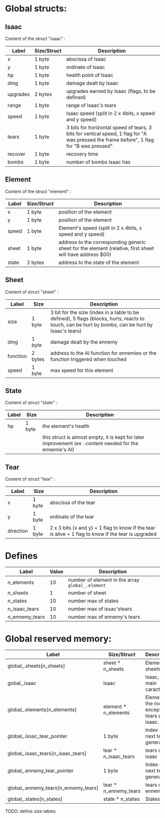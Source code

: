 # Global structs:

## Isaac

Content of the struct "isaac" :

| Label | Size/Struct | Description |
| ----- | ---- | ----------- |
| x | 1 byte | abscissa of Isaac |
| y | 1 byte | ordinate of Isaac |
| hp | 1 byte | health point of Isaac |
| dmg | 1 byte | damage dealt by Isaac |
| upgrades | 2 bytes | upgrades earned by Isaac (flags, to be defined) |
| range | 1 byte | range of Isaac's tears |
| speed | 1 byte | Isaac speed (split in 2 x 4bits, x speed and y speed) |
| tears | 1 byte | 3 bits for horizontal speed of tears, 3 bits for vertical speed, 1 flag for "A was pressed the frame before", 1 flag for "B  was pressed" |
| recover | 1 byte | recovery time |
| bombs | 1 byte | number of bombs Isaac has |

## Element

Content of the struct "element" :

| Label | Size/Struct | Description |
| ----- | ---- | ----------- |
| x | 1 byte | position of the element |
| y | 1 byte | position of the element |
| speed | 1 byte | Element's speed (split in 2 x 4bits, x speed and y speed) |
| sheet | 1 byte | address to the corresponding generic sheet for the element (relative, first sheet will have address $00) |
| state | 2 bytes | address to the state of the element |

## Sheet

Content of struct "sheet" :

| Label | Size | Description |
| ----- | ---- | ----------- |
| size | 1 byte | 3 bit for the size (index in a table to be defined), 5 flags (blocks, hurts, reacts to touch, can be hurt by bombs, can be hurt by Isaac's tears) |
| dmg | 1 byte | damage dealt by the ennemy |
| function | 2 bytes | address to the AI function for ennemies or the function triggered when touched |
| speed | 1 byte | max speed for this element |

## State

Content of struct "state" :

| Label | Size | Description |
| ----- | ---- | ----------- |
| hp | 1 byte | the element's health |
| | | this struct is almost empty, it is kept for later improvement (ex : content needed for the ennemie's AI) |

## Tear

Content of struct "tear" :

| Label | Size | Description |
| ----- | ---- | ----------- |
| x | 1 byte | abscissa of the tear |
| y | 1 byte | ordinate of the tear |
| direction | 1 byte | 2 x 3 bits (x and y) + 1 flag to know if the tear is alive + 1 flag to know if the tear is upgraded |

# Defines

| Label | Value | Description |
| ----- | ----- | ----------- |
| n_elements | 10 | number of element in the array `global_.element` |
| n_sheets | 1 | number of sheet |
| n_states | 10 | number max of states |
| n_isaac_tears | 10 | number max of issac'stears |
| n_ennemy_tears | 10 | number max of ennemy's tears |

# Global reserved memory:


| Label | Size/Struct |  Description  |
| ------------- | ---------- | ----------- |
| global_.sheets[n_sheets]         | sheet * n_sheets   | Element sheets.           |
| gobal_.isaac                   | isaac               | Isaac, the main caracter. |
| global_.elements[n_elements]    | element * n_elements | Elements in the room, except for tears and isaac. |
| global_.issac_tear_pointer     | 1 byte              | Index of next tear to generate |
| global_.isaac_tears[n_isaac_tears] | tear * n_isaac_tears  | tears of isaac |
| global_.ennemy_tear_pointer     | 1 byte              | Index of next tear to generate |
| global_.ennemy_tears[n_ennemy_tears]| tear * n_ennemy_tears | tears of the ennemys |
| global_.states[n_states]   | state * n_states      | States. |


TODO:
  define size tables.
